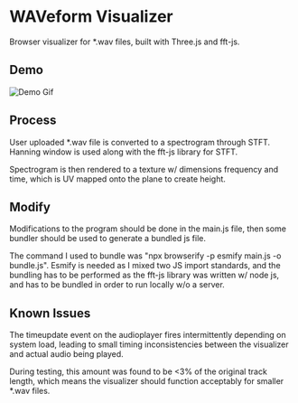 # WAVeform Visualizer
Browser visualizer for *.wav files, built with Three.js and fft-js.

## Demo

![Demo Gif](./demo/usage.gif)

## Process

User uploaded *.wav file is converted to a spectrogram through STFT. Hanning window is used along with the fft-js library for STFT.

Spectrogram is then rendered to a texture w/ dimensions frequency and time, which is UV mapped onto the plane to create height.

## Modify

Modifications to the program should be done in the main.js file, then some bundler should be used to generate a bundled js file.

The command I used to bundle was "npx browserify -p esmify main.js -o bundle.js". Esmify is needed as I mixed two JS import standards, and the bundling has to be performed as the fft-js library was written w/ node js, and has to be bundled in order to run locally w/o a server.

## Known Issues

The timeupdate event on the audioplayer fires intermittently depending on system load, leading to small timing inconsistencies between the visualizer and actual audio being played.

During testing, this amount was found to be <3% of the original track length, which means the visualizer should function acceptably for smaller *.wav files. 